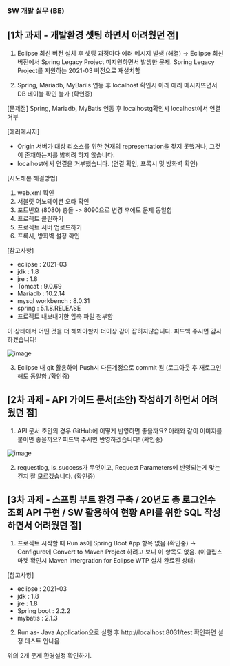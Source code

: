 ### SW 개발 실무 (BE)


## [1차 과제 - 개발환경 셋팅 하면서 어려웠던 점]

1. Eclipse 최신 버전 설치 후 셋팅 과정마다 에러 메시지 발생 (해결)
→ Eclipse 최신 버전에서 Spring Legacy Project 미지원하면서 발생한 문제.
  Spring Legacy Project를 지원하는 2021-03 버전으로 재설치함
  

2. Spring, Mariadb, MyBarils 연동 후 localhost 확인시 아래 에러 메시지뜨면서 DB 테이블 확인 불가 (확인중)

[문제점]
Spring, Mariadb, MyBatis 연동 후 localhostg확인시 localhost에서 연결 거부

[에러메시지]
- Origin 서버가 대상 리소스를 위한 현재의 representation을 찾지 못했거나, 그것이 존재하는지를 밝히려 하지 않습니다.
- localhost에서 연결을 거부했습니다. (연결 확인, 프록시 및 방화벽 확인)

[시도해본 해결방법]
1. web.xml 확인
2. 서블릿 어노테이션 오타 확인
3. 포트번호 (8080) 충돌 -> 8090으로 변경 후에도 문제 동일함
4. 프로젝트 클린하기
5. 프로젝트 서버 업로드하기
6. 프록시, 방화벽 설정 확인

[참고사항]
* eclipse : 2021-03
* jdk : 1.8
* jre : 1.8
* Tomcat : 9.0.69
* Mariadb : 10.2.14
* mysql workbench : 8.0.31
* spring : 5.1.8.RELEASE
* 프로젝트 내보내기한 압축 파일 첨부함

이 상태에서 어떤 것을 더 해봐야할지 더이상 감이 잡히지않습니다. 피드백 주시면 감사하겠습니다!

![image](https://user-images.githubusercontent.com/71672106/206585983-8b505adc-95ca-43cf-98a5-ee18836cda44.png)



3. Eclipse 내 git 활용하여 Push시 다른계정으로 commit 됨 (로그아웃 후 재로그인해도 동일함 /확인중)  





## [2차 과제 - API 가이드 문서(초안) 작성하기 하면서 어려웠던 점]

1. API 문서 초안의 경우 GitHub에 어떻게 반영하면 좋을까요? 아래와 같이 이미지를 붙이면 좋을까요? 피드백 주시면 반영하겠습니다! (확인중)  

![image](https://user-images.githubusercontent.com/71672106/206585778-4c84d958-4b16-4787-a671-8b6b5fe79532.png)


2. requestlog, is_success가 무엇이고, Request Parameters에 반영되는게 맞는건지 잘 모르겠습니다. (확인중)  



## [3차 과제 - 스프링 부트 환경 구축 / 20년도 총 로그인수 조회 API 구현 / SW 활용하여 현황 API를 위한 SQL 작성 하면서 어려웠던 점]

1. 프로젝트 시작할 때 Run as에 Spring Boot App 항목 없음 (확인중)
→ Configure에 Convert to Maven Project 하려고 보니 이 항목도 없음. (이클립스 마켓 확인시 Maven Intergration for Eclipse WTP 설치 완료된 상태)  

[참고사항]
* eclipse : 2021-03
* jdk : 1.8
* jre : 1.8
* Spring boot : 2.2.2
* mybatis : 2.1.3   

2. Run as- Java Application으로 실행 후 http://localhost:8031/test 확인하면 설정 테스트 안나옴  

위의 2개 문제 환경설정 확인하기.  
  

